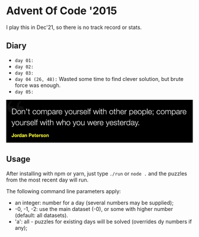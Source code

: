 # Advent Of Code '2015

I play this in Dec'21, so there is no track record or stats.

## Diary

* `day 01:`
* `day 02:`
* `day 03:`
* `day 04 (26, 48):` Wasted some time to find clever solution, but brute force was enough.
* `day 05:`

![](quote.png)

## Usage
After installing with npm or yarn, just type `./run` or `node .` and the puzzles from the most recent
day will run.

The following command line parameters apply:
* an integer: number for a day (several numbers may be supplied);
* -0, -1, -2: use the main dataset (-0), or some with higher number (default: all datasets).
* 'a': all - puzzles for existing days will be solved (overrides dy numbers if any);
